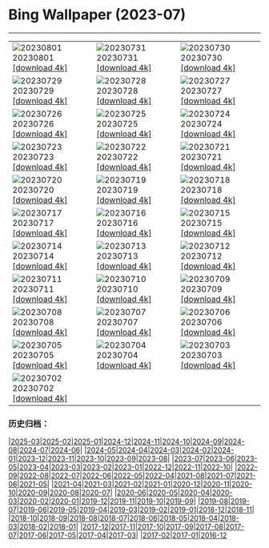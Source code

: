 # Bing Wallpaper (2023-07)
**************

<table><tr><td><img class="wallpaper" src="https://www.bing.com/th?id=OHR.DenaliClimber_IT-IT5864283089_1920x1080.jpg" alt="20230801"> 20230801 <a class="wallpaper_link" href="https://www.bing.com/th?id=OHR.DenaliClimber_IT-IT5864283089_UHD.jpg">[download 4k]</a></td><td><img class="wallpaper" src="https://www.bing.com/th?id=OHR.RockHouse_IT-IT3726334751_1920x1080.jpg" alt="20230731"> 20230731 <a class="wallpaper_link" href="https://www.bing.com/th?id=OHR.RockHouse_IT-IT3726334751_UHD.jpg">[download 4k]</a></td><td><img class="wallpaper" src="https://www.bing.com/th?id=OHR.PalouseHills_IT-IT1015358131_1920x1080.jpg" alt="20230730"> 20230730 <a class="wallpaper_link" href="https://www.bing.com/th?id=OHR.PalouseHills_IT-IT1015358131_UHD.jpg">[download 4k]</a></td></tr><tr><td><img class="wallpaper" src="https://www.bing.com/th?id=OHR.TigerIndia_IT-IT4957354565_1920x1080.jpg" alt="20230729"> 20230729 <a class="wallpaper_link" href="https://www.bing.com/th?id=OHR.TigerIndia_IT-IT4957354565_UHD.jpg">[download 4k]</a></td><td><img class="wallpaper" src="https://www.bing.com/th?id=OHR.PandiZucchero_IT-IT1428407618_1920x1080.jpg" alt="20230728"> 20230728 <a class="wallpaper_link" href="https://www.bing.com/th?id=OHR.PandiZucchero_IT-IT1428407618_UHD.jpg">[download 4k]</a></td><td><img class="wallpaper" src="https://www.bing.com/th?id=OHR.ParisLouvre_IT-IT4671492105_1920x1080.jpg" alt="20230727"> 20230727 <a class="wallpaper_link" href="https://www.bing.com/th?id=OHR.ParisLouvre_IT-IT4671492105_UHD.jpg">[download 4k]</a></td></tr><tr><td><img class="wallpaper" src="https://www.bing.com/th?id=OHR.MangrovePark_IT-IT4772428064_1920x1080.jpg" alt="20230726"> 20230726 <a class="wallpaper_link" href="https://www.bing.com/th?id=OHR.MangrovePark_IT-IT4772428064_UHD.jpg">[download 4k]</a></td><td><img class="wallpaper" src="https://www.bing.com/th?id=OHR.LasLagunas_IT-IT4823734746_1920x1080.jpg" alt="20230725"> 20230725 <a class="wallpaper_link" href="https://www.bing.com/th?id=OHR.LasLagunas_IT-IT4823734746_UHD.jpg">[download 4k]</a></td><td><img class="wallpaper" src="https://www.bing.com/th?id=OHR.ZebraCousins_IT-IT4929634782_1920x1080.jpg" alt="20230724"> 20230724 <a class="wallpaper_link" href="https://www.bing.com/th?id=OHR.ZebraCousins_IT-IT4929634782_UHD.jpg">[download 4k]</a></td></tr><tr><td><img class="wallpaper" src="https://www.bing.com/th?id=OHR.TeaEstate_IT-IT5131350973_1920x1080.jpg" alt="20230723"> 20230723 <a class="wallpaper_link" href="https://www.bing.com/th?id=OHR.TeaEstate_IT-IT5131350973_UHD.jpg">[download 4k]</a></td><td><img class="wallpaper" src="https://www.bing.com/th?id=OHR.PolignanoBari_IT-IT5469069953_1920x1080.jpg" alt="20230722"> 20230722 <a class="wallpaper_link" href="https://www.bing.com/th?id=OHR.PolignanoBari_IT-IT5469069953_UHD.jpg">[download 4k]</a></td><td><img class="wallpaper" src="https://www.bing.com/th?id=OHR.BridgeNorway_IT-IT5538215979_1920x1080.jpg" alt="20230721"> 20230721 <a class="wallpaper_link" href="https://www.bing.com/th?id=OHR.BridgeNorway_IT-IT5538215979_UHD.jpg">[download 4k]</a></td></tr><tr><td><img class="wallpaper" src="https://www.bing.com/th?id=OHR.MoonDayArtemis_IT-IT7012030317_1920x1080.jpg" alt="20230720"> 20230720 <a class="wallpaper_link" href="https://www.bing.com/th?id=OHR.MoonDayArtemis_IT-IT7012030317_UHD.jpg">[download 4k]</a></td><td><img class="wallpaper" src="https://www.bing.com/th?id=OHR.DuomoModica_IT-IT4321167712_1920x1080.jpg" alt="20230719"> 20230719 <a class="wallpaper_link" href="https://www.bing.com/th?id=OHR.DuomoModica_IT-IT4321167712_UHD.jpg">[download 4k]</a></td><td><img class="wallpaper" src="https://www.bing.com/th?id=OHR.BucerosBicornis_IT-IT3646182612_1920x1080.jpg" alt="20230718"> 20230718 <a class="wallpaper_link" href="https://www.bing.com/th?id=OHR.BucerosBicornis_IT-IT3646182612_UHD.jpg">[download 4k]</a></td></tr><tr><td><img class="wallpaper" src="https://www.bing.com/th?id=OHR.CavanCastle_IT-IT1212756093_1920x1080.jpg" alt="20230717"> 20230717 <a class="wallpaper_link" href="https://www.bing.com/th?id=OHR.CavanCastle_IT-IT1212756093_UHD.jpg">[download 4k]</a></td><td><img class="wallpaper" src="https://www.bing.com/th?id=OHR.BearHoleBrook_IT-IT6529030811_1920x1080.jpg" alt="20230716"> 20230716 <a class="wallpaper_link" href="https://www.bing.com/th?id=OHR.BearHoleBrook_IT-IT6529030811_UHD.jpg">[download 4k]</a></td><td><img class="wallpaper" src="https://www.bing.com/th?id=OHR.CastelmazzanoSunrise_IT-IT5391321297_1920x1080.jpg" alt="20230715"> 20230715 <a class="wallpaper_link" href="https://www.bing.com/th?id=OHR.CastelmazzanoSunrise_IT-IT5391321297_UHD.jpg">[download 4k]</a></td></tr><tr><td><img class="wallpaper" src="https://www.bing.com/th?id=OHR.BlacktipSharks_IT-IT3592191686_1920x1080.jpg" alt="20230714"> 20230714 <a class="wallpaper_link" href="https://www.bing.com/th?id=OHR.BlacktipSharks_IT-IT3592191686_UHD.jpg">[download 4k]</a></td><td><img class="wallpaper" src="https://www.bing.com/th?id=OHR.ZhangyeGeopark_IT-IT0499587285_1920x1080.jpg" alt="20230713"> 20230713 <a class="wallpaper_link" href="https://www.bing.com/th?id=OHR.ZhangyeGeopark_IT-IT0499587285_UHD.jpg">[download 4k]</a></td><td><img class="wallpaper" src="https://www.bing.com/th?id=OHR.NakupendaBeach_IT-IT0086147539_1920x1080.jpg" alt="20230712"> 20230712 <a class="wallpaper_link" href="https://www.bing.com/th?id=OHR.NakupendaBeach_IT-IT0086147539_UHD.jpg">[download 4k]</a></td></tr><tr><td><img class="wallpaper" src="https://www.bing.com/th?id=OHR.WorldPopDay_IT-IT9604532087_1920x1080.jpg" alt="20230711"> 20230711 <a class="wallpaper_link" href="https://www.bing.com/th?id=OHR.WorldPopDay_IT-IT9604532087_UHD.jpg">[download 4k]</a></td><td><img class="wallpaper" src="https://www.bing.com/th?id=OHR.SomersetLavender_IT-IT8631560565_1920x1080.jpg" alt="20230710"> 20230710 <a class="wallpaper_link" href="https://www.bing.com/th?id=OHR.SomersetLavender_IT-IT8631560565_UHD.jpg">[download 4k]</a></td><td><img class="wallpaper" src="https://www.bing.com/th?id=OHR.MoselleRiver_IT-IT6706244041_1920x1080.jpg" alt="20230709"> 20230709 <a class="wallpaper_link" href="https://www.bing.com/th?id=OHR.MoselleRiver_IT-IT6706244041_UHD.jpg">[download 4k]</a></td></tr><tr><td><img class="wallpaper" src="https://www.bing.com/th?id=OHR.GardaLake_IT-IT6879693178_1920x1080.jpg" alt="20230708"> 20230708 <a class="wallpaper_link" href="https://www.bing.com/th?id=OHR.GardaLake_IT-IT6879693178_UHD.jpg">[download 4k]</a></td><td><img class="wallpaper" src="https://www.bing.com/th?id=OHR.CocoaPods_IT-IT5102977472_1920x1080.jpg" alt="20230707"> 20230707 <a class="wallpaper_link" href="https://www.bing.com/th?id=OHR.CocoaPods_IT-IT5102977472_UHD.jpg">[download 4k]</a></td><td><img class="wallpaper" src="https://www.bing.com/th?id=OHR.KissingPenguins_IT-IT4154575174_1920x1080.jpg" alt="20230706"> 20230706 <a class="wallpaper_link" href="https://www.bing.com/th?id=OHR.KissingPenguins_IT-IT4154575174_UHD.jpg">[download 4k]</a></td></tr><tr><td><img class="wallpaper" src="https://www.bing.com/th?id=OHR.CorfuBeach_IT-IT3660908629_1920x1080.jpg" alt="20230705"> 20230705 <a class="wallpaper_link" href="https://www.bing.com/th?id=OHR.CorfuBeach_IT-IT3660908629_UHD.jpg">[download 4k]</a></td><td><img class="wallpaper" src="https://www.bing.com/th?id=OHR.GrasslandsNationalParkSaskachewan_IT-IT3302807559_1920x1080.jpg" alt="20230704"> 20230704 <a class="wallpaper_link" href="https://www.bing.com/th?id=OHR.GrasslandsNationalParkSaskachewan_IT-IT3302807559_UHD.jpg">[download 4k]</a></td><td><img class="wallpaper" src="https://www.bing.com/th?id=OHR.CoyoteBanff_IT-IT2529436922_1920x1080.jpg" alt="20230703"> 20230703 <a class="wallpaper_link" href="https://www.bing.com/th?id=OHR.CoyoteBanff_IT-IT2529436922_UHD.jpg">[download 4k]</a></td></tr><tr><td><img class="wallpaper" src="https://www.bing.com/th?id=OHR.HalfwayBoats_IT-IT1946510861_1920x1080.jpg" alt="20230702"> 20230702 <a class="wallpaper_link" href="https://www.bing.com/th?id=OHR.HalfwayBoats_IT-IT1946510861_UHD.jpg">[download 4k]</a></td><td></td><td></td></tr></table>

### 历史归档：

|[2025-03](/../2025-03/2025-03.md)|[2025-02](/../2025-02/2025-02.md)|[2025-01](/../2025-01/2025-01.md)|[2024-12](/../2024-12/2024-12.md)|[2024-11](/../2024-11/2024-11.md)|[2024-10](/../2024-10/2024-10.md)|[2024-09](/../2024-09/2024-09.md)|[2024-08](/../2024-08/2024-08.md)|[2024-07](/../2024-07/2024-07.md)|[2024-06](/../2024-06/2024-06.md)|
|[2024-05](/../2024-05/2024-05.md)|[2024-04](/../2024-04/2024-04.md)|[2024-03](/../2024-03/2024-03.md)|[2024-02](/../2024-02/2024-02.md)|[2024-01](/../2024-01/2024-01.md)|[2023-12](/../2023-12/2023-12.md)|[2023-11](/../2023-11/2023-11.md)|[2023-10](/../2023-10/2023-10.md)|[2023-09](/../2023-09/2023-09.md)|[2023-08](/../2023-08/2023-08.md)|
|[2023-07](/2023-07.md)|[2023-06](/../2023-06/2023-06.md)|[2023-05](/../2023-05/2023-05.md)|[2023-04](/../2023-04/2023-04.md)|[2023-03](/../2023-03/2023-03.md)|[2023-02](/../2023-02/2023-02.md)|[2023-01](/../2023-01/2023-01.md)|[2022-12](/../2022-12/2022-12.md)|[2022-11](/../2022-11/2022-11.md)|[2022-10](/../2022-10/2022-10.md)|
|[2022-09](/../2022-09/2022-09.md)|[2022-08](/../2022-08/2022-08.md)|[2022-07](/../2022-07/2022-07.md)|[2022-06](/../2022-06/2022-06.md)|[2022-05](/../2022-05/2022-05.md)|[2022-04](/../2022-04/2022-04.md)|[2021-08](/../2021-08/2021-08.md)|[2021-07](/../2021-07/2021-07.md)|[2021-06](/../2021-06/2021-06.md)|[2021-05](/../2021-05/2021-05.md)|
|[2021-04](/../2021-04/2021-04.md)|[2021-03](/../2021-03/2021-03.md)|[2021-02](/../2021-02/2021-02.md)|[2021-01](/../2021-01/2021-01.md)|[2020-12](/../2020-12/2020-12.md)|[2020-11](/../2020-11/2020-11.md)|[2020-10](/../2020-10/2020-10.md)|[2020-09](/../2020-09/2020-09.md)|[2020-08](/../2020-08/2020-08.md)|[2020-07](/../2020-07/2020-07.md)|
|[2020-06](/../2020-06/2020-06.md)|[2020-05](/../2020-05/2020-05.md)|[2020-04](/../2020-04/2020-04.md)|[2020-03](/../2020-03/2020-03.md)|[2020-02](/../2020-02/2020-02.md)|[2020-01](/../2020-01/2020-01.md)|[2019-12](/../2019-12/2019-12.md)|[2019-11](/../2019-11/2019-11.md)|[2019-10](/../2019-10/2019-10.md)|[2019-09](/../2019-09/2019-09.md)|
|[2019-08](/../2019-08/2019-08.md)|[2019-07](/../2019-07/2019-07.md)|[2019-06](/../2019-06/2019-06.md)|[2019-05](/../2019-05/2019-05.md)|[2019-04](/../2019-04/2019-04.md)|[2019-03](/../2019-03/2019-03.md)|[2019-02](/../2019-02/2019-02.md)|[2019-01](/../2019-01/2019-01.md)|[2018-12](/../2018-12/2018-12.md)|[2018-11](/../2018-11/2018-11.md)|
|[2018-10](/../2018-10/2018-10.md)|[2018-09](/../2018-09/2018-09.md)|[2018-08](/../2018-08/2018-08.md)|[2018-07](/../2018-07/2018-07.md)|[2018-06](/../2018-06/2018-06.md)|[2018-05](/../2018-05/2018-05.md)|[2018-04](/../2018-04/2018-04.md)|[2018-03](/../2018-03/2018-03.md)|[2018-02](/../2018-02/2018-02.md)|[2018-01](/../2018-01/2018-01.md)|
|[2017-12](/../2017-12/2017-12.md)|[2017-11](/../2017-11/2017-11.md)|[2017-10](/../2017-10/2017-10.md)|[2017-09](/../2017-09/2017-09.md)|[2017-08](/../2017-08/2017-08.md)|[2017-07](/../2017-07/2017-07.md)|[2017-06](/../2017-06/2017-06.md)|[2017-05](/../2017-05/2017-05.md)|[2017-04](/../2017-04/2017-04.md)|[2017-03](/../2017-03/2017-03.md)|
|[2017-02](/../2017-02/2017-02.md)|[2017-01](/../2017-01/2017-01.md)|[2016-12](/../2016-12/2016-12.md)